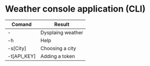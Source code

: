 # Weather console application (CLI)

| Comand  | Result |
| ------------- | ------------- |
| - | Dysplaing weather  |
| -h  | Help  |
| -s[City]  | Choosing a city  |
| -t[API_KEY]  | Adding a token  |